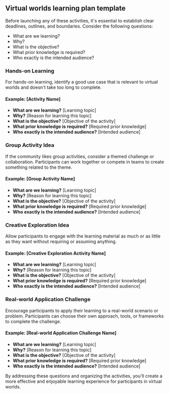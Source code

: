 ## Virtual worlds learning plan template

Before launching any of these activities, it's essential to establish clear deadlines, outlines, and boundaries. Consider the following questions:

- What are we learning?
- Why?
- What is the objective?
- What prior knowledge is required?
- Who exactly is the intended audience?

### Hands-on Learning

For hands-on learning, identify a good use case that is relevant to virtual worlds and doesn't take too long to complete.

#### Example: [Activity Name]

- **What are we learning?** [Learning topic]
- **Why?** [Reason for learning this topic]
- **What is the objective?** [Objective of the activity]
- **What prior knowledge is required?** [Required prior knowledge]
- **Who exactly is the intended audience?** [Intended audience]

### Group Activity Idea

If the community likes group activities, consider a themed challenge or collaboration. Participants can work together or compete in teams to create something related to the theme.

#### Example: [Group Activity Name]

- **What are we learning?** [Learning topic]
- **Why?** [Reason for learning this topic]
- **What is the objective?** [Objective of the activity]
- **What prior knowledge is required?** [Required prior knowledge]
- **Who exactly is the intended audience?** [Intended audience]

### Creative Exploration Idea

Allow participants to engage with the learning material as much or as little as they want without requiring or assuming anything.

#### Example: [Creative Exploration Activity Name]

- **What are we learning?** [Learning topic]
- **Why?** [Reason for learning this topic]
- **What is the objective?** [Objective of the activity]
- **What prior knowledge is required?** [Required prior knowledge]
- **Who exactly is the intended audience?** [Intended audience]

### Real-world Application Challenge

Encourage participants to apply their learning to a real-world scenario or problem. Participants can choose their own approach, tools, or frameworks to complete the challenge.

#### Example: [Real-world Application Challenge Name]

- **What are we learning?** [Learning topic]
- **Why?** [Reason for learning this topic]
- **What is the objective?** [Objective of the activity]
- **What prior knowledge is required?** [Required prior knowledge]
- **Who exactly is the intended audience?** [Intended audience]

By addressing these questions and organizing the activities, you'll create a more effective and enjoyable learning experience for participants in virtual worlds.

